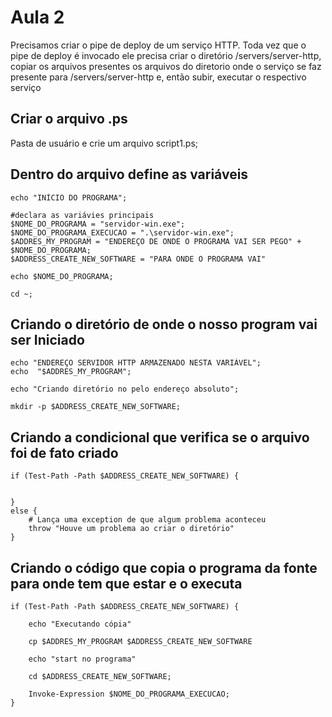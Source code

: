 # Aula 2

Precisamos criar o pipe de deploy de um serviço HTTP. Toda vez que o pipe de deploy é invocado ele precisa criar o diretório /servers/server-http, copiar os arquivos presentes os arquivos do diretorio onde o serviço se faz presente para /servers/server-http e, então subir, executar o respectivo serviço

## Criar o arquivo .ps

Pasta de usuário e crie um arquivo script1.ps;

## Dentro do arquivo define as variáveis

```
echo "INÍCIO DO PROGRAMA";

#declara as variávies principais
$NOME_DO_PROGRAMA = "servidor-win.exe";
$NOME_DO_PROGRAMA_EXECUCAO = ".\servidor-win.exe";
$ADDRES_MY_PROGRAM = "ENDEREÇO DE ONDE O PROGRAMA VAI SER PEGO" + $NOME_DO_PROGRAMA;
$ADDRESS_CREATE_NEW_SOFTWARE = "PARA ONDE O PROGRAMA VAI"

echo $NOME_DO_PROGRAMA;

cd ~;

```

## Criando o diretório de onde o nosso program vai ser Iniciado

```
echo "ENDEREÇO SERVIDOR HTTP ARMAZENADO NESTA VARIÁVEL";
echo  "$ADDRES_MY_PROGRAM";

echo "Criando diretório no pelo endereço absoluto";

mkdir -p $ADDRESS_CREATE_NEW_SOFTWARE;
```


## Criando a condicional que verifica se o arquivo foi de fato criado

```
if (Test-Path -Path $ADDRESS_CREATE_NEW_SOFTWARE) {


}
else {
    # Lança uma exception de que algum problema aconteceu
    throw "Houve um problema ao criar o diretório"
}
```


## Criando o código que copia o programa da fonte para onde tem que estar e o executa

```
if (Test-Path -Path $ADDRESS_CREATE_NEW_SOFTWARE) {

    echo "Executando cópia"

    cp $ADDRES_MY_PROGRAM $ADDRESS_CREATE_NEW_SOFTWARE

    echo "start no programa"

    cd $ADDRESS_CREATE_NEW_SOFTWARE;

    Invoke-Expression $NOME_DO_PROGRAMA_EXECUCAO;
}
```
